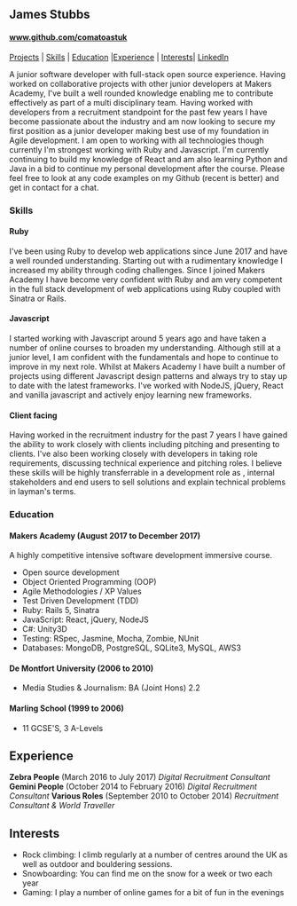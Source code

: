 ## James Stubbs

#### www.github.com/comatoastuk

[Projects](#projects) | [Skills](#skills) | [Education](#education) |[Experience](#experience) | [Interests](#interests)| [LinkedIn](http://www.linkedin.com/in/jamesstubbs1)

A junior software developer with full-stack open source experience. Having worked on collaborative projects with other junior developers at Makers Academy, I've built a well rounded knowledge enabling me to contribute effectively as part of a multi disciplinary team. Having worked with developers from a recruitment standpoint for the past few years I have become passionate about the industry and am now looking to secure my first position as a junior developer making best use of my foundation in Agile development. I am open to working with all technologies though currently I'm strongest working with Ruby and Javascript. I'm currently continuing to build my knowledge of React and am also learning Python and Java in a bid to continue my personal development after the course. Please feel free to look at any code examples on my Github (recent is better) and get in contact for a chat.

### Skills
#### Ruby
I've been using Ruby to develop web applications since June 2017 and have a well rounded understanding. Starting out with a rudimentary knowledge I increased my ability through coding challenges. Since I joined Makers Academy I have become very confident with Ruby and am very competent in the full stack development of web applications using Ruby coupled with Sinatra or Rails.

#### Javascript
I started working with Javascript around 5 years ago and have taken a number of online courses to broaden my understanding. Although still at a junior level, I am confident with the fundamentals and hope to continue to improve in my next role. Whilst at Makers Academy I have built a number of projects using different Javascript design patterns and always try to stay up to date with the latest frameworks. I've worked with NodeJS, jQuery, React and vanilla javascript and actively enjoy learning new frameworks.

#### Client facing
Having worked in the recruitment industry for the past 7 years I have gained the ability to work closely with clients including pitching and presenting to clients. I've also been working closely with developers in taking role requirements, discussing technical experience and pitching roles. I believe these skills will be highly transferrable in a development role as , internal stakeholders and end users to sell solutions and explain technical problems in layman's terms.

### Education
#### Makers Academy (August 2017 to December 2017)
A highly competitive intensive software development immersive course.

* Open source development
* Object Oriented Programming (OOP)
* Agile Methodologies / XP Values
* Test Driven Development (TDD)
* Ruby: Rails 5, Sinatra
* JavaScript: React, jQuery, NodeJS
* C#: Unity3D
* Testing: RSpec, Jasmine, Mocha, Zombie, NUnit
* Databases: MongoDB, PostgreSQL, SQLite3, MySQL, AWS3

#### De Montfort University (2006 to 2010)
* Media Studies & Journalism: BA (Joint Hons) 2.2

#### Marling School (1999 to 2006)
* 11 GCSE'S, 3 A-Levels
## Experience

**Zebra People** (March 2016 to July 2017)
_Digital Recruitment Consultant_
**Gemini People** (October 2014 to February 2016)
_Digital Recruitment Consultant_
**Various Roles** (September 2010 to October 2014)
_Recruitment Consultant & World Traveller_

## Interests
* Rock climbing: I climb regularly at a number of centres around the UK as well as outdoor and bouldering sessions.
* Snowboarding: You can find me on the snow for a week or two each year
* Gaming: I play a number of online games for a bit of fun in the evenings

